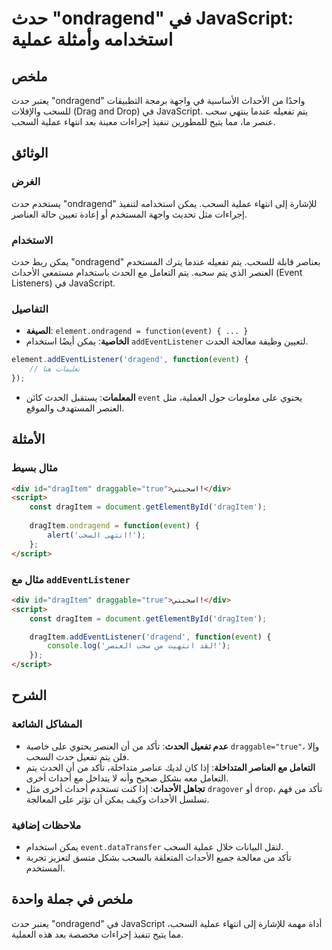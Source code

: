 <!--
Meta Description: # حدث "ondragend" في JavaScript: استخدامه وأمثلة عملية ## ملخص يعتبر حدث "ondragend" واحدًا من الأحداث الأساسية في واجهة برمجة التطبيقات للسحب والإفلا...
Meta Keywords: dragitem, ondragend, event, حدث, يتم
-->

# حدث "ondragend" في JavaScript: استخدامه وأمثلة عملية

## ملخص
يعتبر حدث "ondragend" واحدًا من الأحداث الأساسية في واجهة برمجة التطبيقات للسحب والإفلات (Drag and Drop) في JavaScript. يتم تفعيله عندما ينتهي سحب عنصر ما، مما يتيح للمطورين تنفيذ إجراءات معينة بعد انتهاء عملية السحب.

## الوثائق
### الغرض
يستخدم حدث "ondragend" للإشارة إلى انتهاء عملية السحب. يمكن استخدامه لتنفيذ إجراءات مثل تحديث واجهة المستخدم أو إعادة تعيين حالة العناصر.

### الاستخدام
يمكن ربط حدث "ondragend" بعناصر قابلة للسحب. يتم تفعيله عندما يترك المستخدم العنصر الذي يتم سحبه. يتم التعامل مع الحدث باستخدام مستمعي الأحداث (Event Listeners) في JavaScript.

### التفاصيل
- **الصيغة**: `element.ondragend = function(event) { ... }`
- **الخاصية**: يمكن أيضًا استخدام `addEventListener` لتعيين وظيفة معالجة الحدث.
  
```javascript
element.addEventListener('dragend', function(event) { 
    // تعليمات هنا 
});
```

- **المعلمات**: يستقبل الحدث كائن `event` يحتوي على معلومات حول العملية، مثل العنصر المستهدف والموقع.

## الأمثلة
### مثال بسيط
```html
<div id="dragItem" draggable="true">اسحبني!</div>
<script>
    const dragItem = document.getElementById('dragItem');
    
    dragItem.ondragend = function(event) {
        alert('انتهى السحب!');
    };
</script>
```

### مثال مع `addEventListener`
```html
<div id="dragItem" draggable="true">اسحبني!</div>
<script>
    const dragItem = document.getElementById('dragItem');

    dragItem.addEventListener('dragend', function(event) {
        console.log('لقد انتهيت من سحب العنصر!');
    });
</script>
```

## الشرح
### المشاكل الشائعة
- **عدم تفعيل الحدث**: تأكد من أن العنصر يحتوي على خاصية `draggable="true"`، وإلا فلن يتم تفعيل حدث السحب.
- **التعامل مع العناصر المتداخلة**: إذا كان لديك عناصر متداخلة، تأكد من أن الحدث يتم التعامل معه بشكل صحيح وأنه لا يتداخل مع أحداث أخرى.
- **تجاهل الأحداث**: إذا كنت تستخدم أحداث أخرى مثل `dragover` أو `drop`، تأكد من فهم تسلسل الأحداث وكيف يمكن أن تؤثر على المعالجة.

### ملاحظات إضافية
- يمكن استخدام `event.dataTransfer` لنقل البيانات خلال عملية السحب.
- تأكد من معالجة جميع الأحداث المتعلقة بالسحب بشكل متسق لتعزيز تجربة المستخدم.

## ملخص في جملة واحدة
يعتبر حدث "ondragend" في JavaScript أداة مهمة للإشارة إلى انتهاء عملية السحب، مما يتيح تنفيذ إجراءات مخصصة بعد هذه العملية.